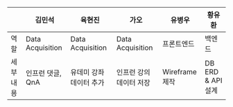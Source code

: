 |  | 김민석 | 육현진 | 가오 | 유병우 | 황유환 |
| --- | --- | --- | --- | --- | --- |
| 역할 | Data Acquisition | Data Acquisition | Data Acquisition | 프론트엔드 | 백엔드 |
| 세부 내용 | 인프런 댓글, QnA | 유데미 강좌 데이터 추가 | 인프런 강의 데이터 저장 | Wireframe 제작 | DB ERD & API 설계 |
